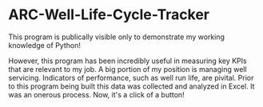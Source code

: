 # ARC-Well-Life-Cycle-Tracker

This program is publically visible only to demonstrate my working knowledge of Python!

However, this program has been incredibly useful in measuring key KPIs that are relevant to my job.
A big portion of my position is managing well servicing. Indicators of performance, such as well run life, are pivital.
Prior to this program being built this data was collected and analyzed in Excel. It was an onerous process. 
Now, it's a click of a button!
